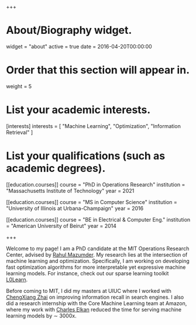 +++
# About/Biography widget.
widget = "about"
active = true
date = 2016-04-20T00:00:00

# Order that this section will appear in.
weight = 5

# List your academic interests.
[interests]
  interests = [
    "Machine Learning",
    "Optimization",
    "Information Retrieval"
  ]

# List your qualifications (such as academic degrees).
[[education.courses]]
  course = "PhD in Operations Research"
  institution = "Massachusetts Institute of Technology"
  year = 2021

[[education.courses]]
  course = "MS in Computer Science"
  institution = "University of Illinois at Urbana-Champaign"
  year = 2016

[[education.courses]]
  course = "BE in Electrical & Computer Eng."
  institution = "American University of Beirut"
  year = 2014

+++

Welcome to my page! I am a PhD candidate at the MIT Operations Research Center, advised by [Rahul Mazumder](http://www.mit.edu/~rahulmaz/). My research lies at the intersection of machine learning and optimization. Specifically, I am working on developing fast optimization algorithms for more interpretable yet expressive machine learning models. For instance, check out our sparse learning toolkit [L0Learn](#software).

Before coming to MIT, I did my masters at UIUC where I worked with [ChengXiang Zhai](http://czhai.cs.illinois.edu/) on improving information recall in search engines. I also did a research internship with the Core Machine Learning team at Amazon, where my work with [Charles Elkan](http://cseweb.ucsd.edu/~elkan/) reduced the time for serving machine learning models by $\sim$ 3000x.
